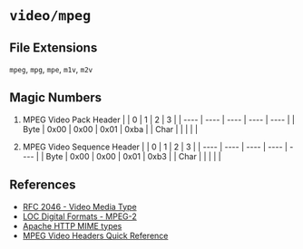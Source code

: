 # `video/mpeg`

## File Extensions

`mpeg`, `mpg`, `mpe`, `m1v`, `m2v`

## Magic Numbers

1. MPEG Video Pack Header
   | | 0 | 1 | 2 | 3 |
   | ---- | ---- | ---- | ---- | ---- |
   | Byte | 0x00 | 0x00 | 0x01 | 0xba |
   | Char | | | | |

2. MPEG Video Sequence Header
   | | 0 | 1 | 2 | 3 |
   | ---- | ---- | ---- | ---- | ---- |
   | Byte | 0x00 | 0x00 | 0x01 | 0xb3 |
   | Char | | | | |

## References

- [RFC 2046 - Video Media Type](https://datatracker.ietf.org/doc/html/rfc2046#section-4.4)
- [LOC Digital Formats - MPEG-2](https://www.loc.gov/preservation/digital/formats/fdd/fdd000028.shtml)
- [Apache HTTP MIME types](https://svn.apache.org/repos/asf/httpd/httpd/trunk/docs/conf/mime.types)
- [MPEG Video Headers Quick Reference](https://dvd.sourceforge.net/dvdinfo/mpeghdrs.html)
